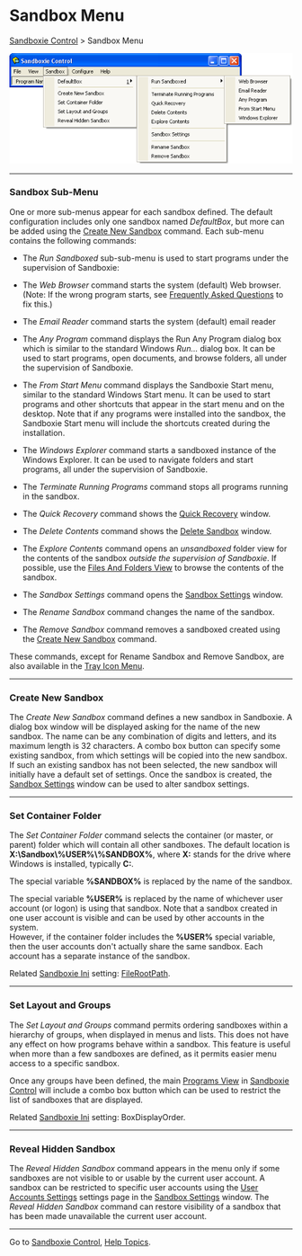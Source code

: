 # Sandbox Menu

[Sandboxie Control](SandboxieControl.md) > Sandbox Menu

![](../Media/SandboxMenu.png)

* * *

### Sandbox Sub-Menu

One or more sub-menus appear for each sandbox defined. The default configuration includes only one sandbox named _DefaultBox_, but more can be added using the [Create New Sandbox](SandboxMenu.md#create-new-sandbox) command. Each sub-menu contains the following commands:

*   The _Run Sandboxed_ sub-sub-menu is used to start programs under the supervision of Sandboxie:


*   The _Web Browser_ command starts the system (default) Web browser.  
    (Note: If the wrong program starts, see [Frequently Asked Questions](FrequentlyAskedQuestions.md#why-does-the-wrong-program-start-when-i-run-my-default-web-browser-sandboxed) to fix this.)


*   The _Email Reader_ command starts the system (default) email reader


*   The _Any Program_ command displays the Run Any Program dialog box which is similar to the standard Windows _Run..._ dialog box. It can be used to start programs, open documents, and browse folders, all under the supervision of Sandboxie.



*   The _From Start Menu_ command displays the Sandboxie Start menu, similar to the standard Windows Start menu. It can be used to start programs and other shortcuts that appear in the start menu and on the desktop. Note that if any programs were installed into the sandbox, the Sandboxie Start menu will include the shortcuts created during the installation.



*   The _Windows Explorer_ command starts a sandboxed instance of the Windows Explorer. It can be used to navigate folders and start programs, all under the supervision of Sandboxie.


*   The _Terminate Running Programs_ command stops all programs running in the sandbox.

*   The _Quick Recovery_ command shows the [Quick Recovery](QuickRecovery.md) window.

*   The _Delete Contents_ command shows the [Delete Sandbox](DeleteSandbox.md) window.

*   The _Explore Contents_ command opens an _unsandboxed_ folder view for the contents of the sandbox _outside the supervision of Sandboxie_. If possible, use the [Files And Folders View](FilesAndFoldersView.md) to browse the contents of the sandbox.

*   The _Sandbox Settings_ command opens the [Sandbox Settings](SandboxSettings.md) window.

*   The _Rename Sandbox_ command changes the name of the sandbox.

*   The _Remove Sandbox_ command removes a sandboxed created using the [Create New Sandbox](SandboxMenu.md#create-new-sandbox) command.

These commands, except for Rename Sandbox and Remove Sandbox, are also available in the [Tray Icon Menu](TrayIconMenu.md).

* * *

### Create New Sandbox

The _Create New Sandbox_ command defines a new sandbox in Sandboxie. A dialog box window will be displayed asking for the name of the new sandbox. The name can be any combination of digits and letters, and its maximum length is 32 characters. A combo box button can specify some existing sandbox, from which settings will be copied into the new sandbox. If such an existing sandbox has not been selected, the new sandbox will initially have a default set of settings. Once the sandbox is created, the [Sandbox Settings](SandboxSettings.md) window can be used to alter sandbox settings.

* * *

### Set Container Folder

The _Set Container Folder_ command selects the container (or master, or parent) folder which will contain all other sandboxes. The default location is **X:\\Sandbox\\%USER%\\%SANDBOX%**, where **X:** stands for the drive where Windows is installed, typically **C:**.

The special variable **%SANDBOX%** is replaced by the name of the sandbox.

The special variable **%USER%** is replaced by the name of whichever user account (or logon) is using that sandbox. Note that a sandbox created in one user account is visible and can be used by other accounts in the system.  
However, if the container folder includes the **%USER%** special variable, then the user accounts don't actually share the same sandbox. Each account has a separate instance of the sandbox.

Related [Sandboxie Ini](SandboxieIni.md) setting: [FileRootPath](FileRootPath.md).

* * *

### Set Layout and Groups

The _Set Layout and Groups_ command permits ordering sandboxes within a hierarchy of groups, when displayed in menus and lists. This does not have any effect on how programs behave within a sandbox. This feature is useful when more than a few sandboxes are defined, as it permits easier menu access to a specific sandbox.

Once any groups have been defined, the main [Programs View](ProgramsView.md) in [Sandboxie Control](SandboxieControl.md) will include a combo box button which can be used to restrict the list of sandboxes that are displayed.

Related [Sandboxie Ini](SandboxieIni.md) setting: BoxDisplayOrder.

* * *

### Reveal Hidden Sandbox

The _Reveal Hidden Sandbox_ command appears in the menu only if some sandboxes are not visible to or usable by the current user account. A sandbox can be restricted to specific user accounts using the [User Accounts Settings](UserAccountsSettings.md) settings page in the [Sandbox Settings](SandboxSettings.md) window. The _Reveal Hidden Sandbox_ command can restore visibility of a sandbox that has been made unavailable the current user account.

* * *

Go to [Sandboxie Control](SandboxieControl.md#menus), [Help Topics](HelpTopics.md).
